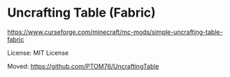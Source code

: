 # Uncrafting Table (Fabric)
https://www.curseforge.com/minecraft/mc-mods/simple-uncrafting-table-fabric

License: MIT License

Moved: https://github.com/PTOM76/UncraftingTable

